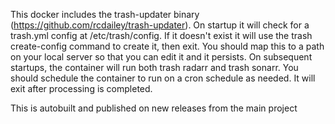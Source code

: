 This docker includes the trash-updater binary (https://github.com/rcdailey/trash-updater). On startup it will check for a trash.yml config at /etc/trash/config. If it doesn't exist it will use the trash create-config command to create it, then exit. You should map this to a path on your local server so that you can edit it and it persists. On subsequent startups, the container will run both trash radarr and trash sonarr. You should schedule the container to run on a cron schedule as needed. It will exit after processing is completed.

This is autobuilt and published on new releases from the main project
